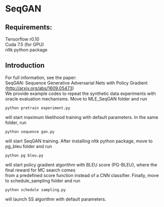 # SeqGAN

## Requirements: 
Tensorflow r0.10  
Cuda 7.5 (for GPU)  
nltk python package

## Introduction
For full information, see the paper:  
SeqGAN: Sequence Generative Adversarial Nets with Policy Gradient (http://arxiv.org/abs/1609.05473)  
We provide example codes to repeat the synthetic data experiments with oracle evaluation mechanisms.
Move to MLE_SeqGAN folder and run
```
python pretrain experiment.py
```
will start maximum likelihood training with default parameters.
In the same folder, run
```
python sequence gan.py
```
will start SeqGAN training.
After installing nltk python package, move to pg_bleu folder and run
```
python pg bleu.py
```
will start policy gradient algorithm with BLEU score (PG-BLEU), where the final reward for MC search comes  
from a predefined score function instead of a CNN classifier.
Finally, move to schedule_sampling folder and run
```
python schedule sampling.py
```
will launch SS algorithm with default parameters.

